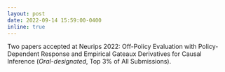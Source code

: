 ```yaml
---
layout: post
date: 2022-09-14 15:59:00-0400
inline: true
---
```


Two papers accepted at Neurips 2022: Off-Policy Evaluation with Policy-Dependent Response and Empirical Gateaux Derivatives for Causal Inference (_Oral-designated_, Top 3% of All Submissions). 
